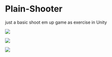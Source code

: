 # Plain-Shooter
just a basic shoot em up game as exercise in Unity

![](https://github.com/mamakram/Plain-Shooter/blob/master/game.gif)

![](https://github.com/mamakram/Plain-Shooter/blob/master/powerup.gif)

![](https://github.com/mamakram/Plain-Shooter/blob/master/Boss.gif)
